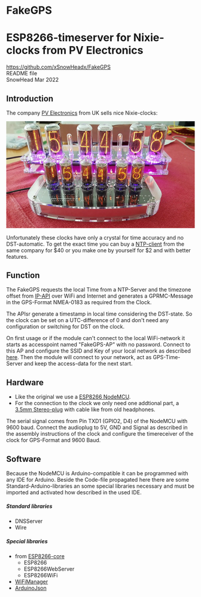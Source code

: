 # FakeGPS
# ESP8266-timeserver for Nixie-clocks from PV Electronics
https://github.com/xSnowHeadx/FakeGPS  
README file  
SnowHead Mar 2022  

## Introduction
The company [PV Electronics](https://www.pvelectronics.co.uk) from UK sells nice Nixie-clocks:

![IN-8_Nixie-Clock](pictures/IN-8_Nixie-Clock.png)

Unfortunately these clocks have only a crystal for time accuracy and no DST-automatic. To get the exact time you can buy a [NTP-client](https://www.pvelectronics.co.uk/index.php?main_page=product_info&cPath=10&products_id=188) from the same company for $40 or you make one by yourself for $2 and with better features. 
## Function
The FakeGPS requests the local Time from a NTP-Server and the timezone offset from [IP-API](http://www.ip-api.com) over WiFi and Internet and generates a GPRMC-Message in the GPS-Format NMEA-0183 as required from the Clock. 

The APIsr generate a timestamp in local time considering the DST-state. So the clock can be set on a UTC-difference of 0 and don't need any configuration or switching for DST on the clock.

On first usage or if the module can't connect to the local WiFi-network it starts as accesspoint named "FakeGPS-AP" with no password. Connect to this AP and configure the SSID and Key of your local network as described [here](https://github.com/tzapu/WiFiManager). Then the module will connect to your network, act as GPS-Time-Server and keep the access-data for the next start.
## Hardware
* Like the original we use a [ESP8266 NodeMCU](https://www.aliexpress.com/item/1PCS-ESP8266-NodeMCU-V3-Lua-WIFI-module-memory-32M-Flash-USB-serial-CH340G/32820380705.html). 
* For the connection to the clock we only need one addtional part, a [3.5mm Stereo-plug](https://www.aliexpress.com/item/H143-3-5-pairs-of-3-5-channel-stereo-audio-plug-plug/32691597552.html) with cable like from old headphones.

The serial signal comes from Pin TXD1 (GPIO2, D4) of the NodeMCU with 9600 baud. Connect the audioplug to 5V, GND and Signal as described in the assembly instructions of the clock and configure the timereceiver of the clock for GPS-Format and 9600 Baud.
 
## Software
Because the NodeMCU is Arduino-compatible it can be programmed with any IDE for Arduino. Beside the Code-file propagated here there are some Standard-Arduino-libraries an some special libraries necessary and must be imported and activated how described in the used IDE.
##### Standard libraries
* DNSServer
* Wire
##### Special libraries
* from [ESP8266-core](https://github.com/esp8266/Arduino)
	* ESP8266
	* ESP8266WebServer
	* ESP8266WiFi
* [WiFiManager](https://github.com/tzapu/WiFiManager)
* [ArduinoJson](https://www.arduinolibraries.info/libraries/arduino-json)

